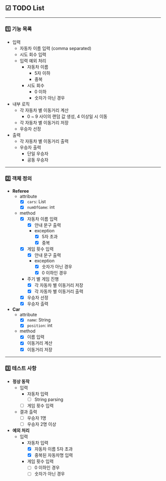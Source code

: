 ## ☑ TODO List

---

### 1️⃣ 기능 목록
- 입력
    - 자동차 이름 입력 (comma separated)
    - 시도 회수 입력
    - 입력 예외 처리
        - 자동차 이름
            - 5자 이하
            - 중복
        - 시도 회수
            - 0 이하
            - 숫자가 아닌 경우
- 내부 로직
    - 각 자동차 별 이동거리 계산
        - 0 ~ 9 사이의 랜덤 값 생성, 4 이상일 시 이동
    - 각 자동차 별 이동거리 저장
    - 우승자 선정
- 출력
    - 각 자동차 별 이동거리 출력
    - 우승자 출력
      - 단일 우승자
      - 공동 우승자
---
### 2️⃣ 객체 정의
- **Referee**
    - attribute
        - [x] `cars`: List<Car>
        - [x] `numOfGame`: int
    - method
        - [x] 자동차 이름 입력
            - [x] 안내 문구 출력
            - exception
                - [x] 5자 초과
                - [x] 중복
        - [x] 게임 횟수 입력
            - [x] 안내 문구 출력
            - exception
                - [x] 숫자가 아닌 경우
                - [x] 0 이하인 경우
        - 주기 별 게임 진행
            - [x] 각 자동차 별 이동거리 저장
            - [x] 각 자동차 별 이동거리 출력
        - [x] 우승자 선정
        - [x] 우승자 출력

- **Car**
    - attribute
        - [x] `name`: String
        - [x] `position`: int
    - method
        - [x] 이름 입력
        - [x] 이동거리 계산
        - [x] 이동거리 저장

---

### 3️⃣ 테스트 사항
- **정상 동작**
    - 입력
        - 자동차 입력
            - [ ] String parsing
        - [ ] 게임 횟수 입력
    - 결과 출력
        - [ ] 우승자 1명
        - [ ] 우승자 2명 이상

- **예외 처리**
    - 입력
        - 자동차 입력
            - [x] 자동차 이름 5자 초과
            - [x] 중복된 자동차명 입력
        - 게임 횟수 입력
            - [ ] 0 이하인 경우
            - [ ] 숫자가 아닌 경우
